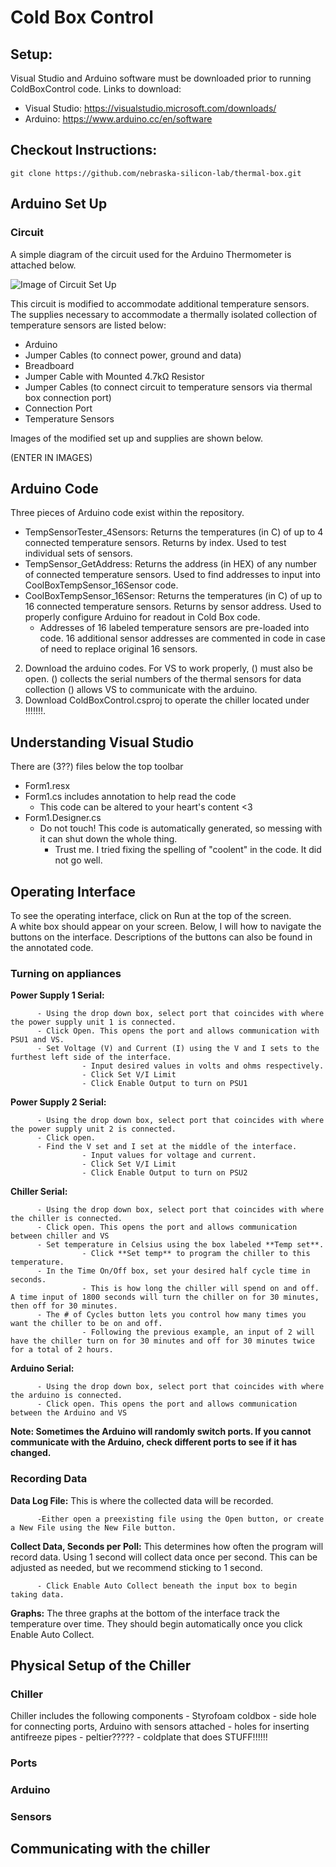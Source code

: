 # Cold Box Control

## Setup:

Visual Studio and Arduino software must be downloaded prior to running ColdBoxControl code. Links to download:
- Visual Studio: https://visualstudio.microsoft.com/downloads/
- Arduino: https://www.arduino.cc/en/software
          
## Checkout Instructions:

```
git clone https://github.com/nebraska-silicon-lab/thermal-box.git
```

## Arduino Set Up

### Circuit 

A simple diagram of the circuit used for the Arduino Thermometer is attached below.

![Image of Circuit Set Up](https://hackster.imgix.net/uploads/attachments/229740/FP8600RIFMRO359.LARGE.jpg?auto=compress%2Cformat&w=1280&h=960&fit=max)

This circuit is modified to accommodate additional temperature sensors. The supplies necessary to accommodate a thermally isolated collection of temperature sensors are listed below:
- Arduino
- Jumper Cables (to connect power, ground and data)
- Breadboard
- Jumper Cable with Mounted 4.7kΩ Resistor
- Jumper Cables (to connect circuit to temperature sensors via thermal box connection port)
- Connection Port 
- Temperature Sensors

Images of the modified set up and supplies are shown below.

(ENTER IN IMAGES)

## Arduino Code

Three pieces of Arduino code exist within the repository. 

- TempSensorTester_4Sensors: Returns the temperatures (in C) of up to 4 connected temperature sensors. Returns by index. Used to test individual sets of sensors. 
- TempSensor_GetAddress: Returns the address (in HEX) of any number of connected temperature sensors. Used to find addresses to input into CoolBoxTempSensor_16Sensor code. 
- CoolBoxTempSensor_16Sensor: Returns the temperatures (in C) of up to 16 connected temperature sensors. Returns by sensor address. Used to properly configure Arduino for readout in Cold Box code.
  - Addresses of 16 labeled temperature sensors are pre-loaded into code. 16 additional sensor addresses are commented in code in case of need to replace original 16 sensors. 
     
          
          
          
2. Download the arduino codes. For VS to work properly, () must also be open.
   () collects the serial numbers of the thermal sensors for data collection 
   () allows VS to communicate with the arduino. 
3. Download ColdBoxControl.csproj to operate the chiller located under !!!!!!!. 
## Understanding Visual Studio
There are (3??) files below the top toolbar
  - Form1.resx
  - Form1.cs includes annotation to help read the code
    - This code can be altered to your heart's content <3
  - Form1.Designer.cs 
    - Do not touch! This code is automatically generated, so messing with it can shut down the whole thing. 
      - Trust me. I tried fixing the spelling of "coolent" in the code. It did not go well. 
## Operating Interface
  To see the operating interface, click on Run at the top of the screen.  
  A white box should appear on your screen. Below, I will how to navigate the buttons on the interface. Descriptions of the buttons can also be found in the annotated code.
        
### Turning on appliances
 **Power Supply 1 Serial:**
 
          - Using the drop down box, select port that coincides with where the power supply unit 1 is connected.
          - Click Open. This opens the port and allows communication with PSU1 and VS.
          - Set Voltage (V) and Current (I) using the V and I sets to the furthest left side of the interface.
                    - Input desired values in volts and ohms respectively.
                    - Click Set V/I Limit 
                    - Click Enable Output to turn on PSU1
**Power Supply 2 Serial:** 

          - Using the drop down box, select port that coincides with where the power supply unit 2 is connected. 
          - Click open. 
          - Find the V set and I set at the middle of the interface. 
                    - Input values for voltage and current.
                    - Click Set V/I Limit 
                    - Click Enable Output to turn on PSU2
 **Chiller Serial:**
 
          - Using the drop down box, select port that coincides with where the chiller is connected.
          - Click open. This opens the port and allows communication between chiller and VS
          - Set temperature in Celsius using the box labeled **Temp set**. 
                    - Click **Set temp** to program the chiller to this temperature.
          - In the Time On/Off box, set your desired half cycle time in seconds.
                    - This is how long the chiller will spend on and off. A time input of 1800 seconds will turn the chiller on for 30 minutes, then off for 30 minutes. 
          - The # of Cycles button lets you control how many times you want the chiller to be on and off. 
                    - Following the previous example, an input of 2 will have the chiller turn on for 30 minutes and off for 30 minutes twice for a total of 2 hours. 
                              
**Arduino Serial:**

          - Using the drop down box, select port that coincides with where the arduino is connected.
          - Click open. This opens the port and allows communication between the Arduino and VS
                              
**Note: Sometimes the Arduino will randomly switch ports.
      If you cannot communicate with the Arduino, check different ports to see if it has changed.**
                            
  ### Recording Data
 **Data Log File:**
 This is where the collected data will be recorded. 
 
          -Either open a preexisting file using the Open button, or create a New File using the New File button.
 **Collect Data, Seconds per Poll:**
 This determines how often the program will record data. 
 Using 1 second will collect data once per second. This can be adjusted as needed, but we recommend sticking to 1 second.
                    
          - Click Enable Auto Collect beneath the input box to begin taking data.
        
 **Graphs:**
The three graphs at the bottom of the interface track the temperature over time. They should begin automatically once you click Enable Auto Collect. 
        
        
## Physical Setup of the Chiller
### Chiller
Chiller includes the following components
          - Styrofoam coldbox
                    - side hole for connecting ports, Arduino with sensors attached
                    - holes for inserting antifreeze pipes
                    - peltier?????
                    - coldplate that does STUFF!!!!!!
                    
### Ports
### Arduino
### Sensors
## Communicating with the chiller
